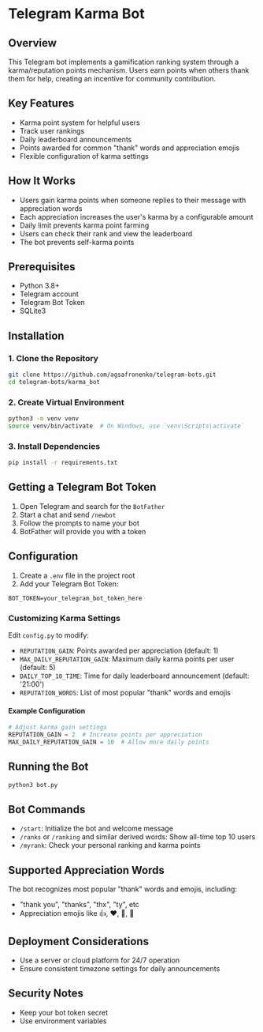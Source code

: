 # Telegram Karma Bot

## Overview

This Telegram bot implements a gamification ranking system through a karma/reputation points mechanism. Users earn points when others thank them for help, creating an incentive for community contribution.

## Key Features

- Karma point system for helpful users
- Track user rankings
- Daily leaderboard announcements
- Points awarded for common "thank" words and appreciation emojis
- Flexible configuration of karma settings

## How It Works

- Users gain karma points when someone replies to their message with appreciation words
- Each appreciation increases the user's karma by a configurable amount
- Daily limit prevents karma point farming
- Users can check their rank and view the leaderboard
- The bot prevents self-karma points

## Prerequisites

- Python 3.8+
- Telegram account
- Telegram Bot Token
- SQLite3

## Installation

### 1. Clone the Repository

```bash
git clone https://github.com/agsafronenko/telegram-bots.git
cd telegram-bots/karma_bot
```

### 2. Create Virtual Environment

```bash
python3 -m venv venv
source venv/bin/activate  # On Windows, use `venv\Scripts\activate`
```

### 3. Install Dependencies

```bash
pip install -r requirements.txt
```

## Getting a Telegram Bot Token

1. Open Telegram and search for the `BotFather`
2. Start a chat and send `/newbot`
3. Follow the prompts to name your bot
4. BotFather will provide you with a token

## Configuration

1. Create a `.env` file in the project root
2. Add your Telegram Bot Token:

```
BOT_TOKEN=your_telegram_bot_token_here
```

### Customizing Karma Settings

Edit `config.py` to modify:

- `REPUTATION_GAIN`: Points awarded per appreciation (default: 1)
- `MAX_DAILY_REPUTATION_GAIN`: Maximum daily karma points per user (default: 5)
- `DAILY_TOP_10_TIME`: Time for daily leaderboard announcement (default: '21:00')
- `REPUTATION_WORDS`: List of most popular "thank" words and emojis

#### Example Configuration

```python
# Adjust karma gain settings
REPUTATION_GAIN = 2  # Increase points per appreciation
MAX_DAILY_REPUTATION_GAIN = 10  # Allow more daily points
```

## Running the Bot

```bash
python3 bot.py
```

## Bot Commands

- `/start`: Initialize the bot and welcome message
- `/ranks` or `/ranking` and similar derived words: Show all-time top 10 users
- `/myrank`: Check your personal ranking and karma points

## Supported Appreciation Words

The bot recognizes most popular "thank" words and emojis, including:
- "thank you", "thanks", "thx", "ty", etc
- Appreciation emojis like 👍, ❤️, 🙏, 💯

## Deployment Considerations

- Use a server or cloud platform for 24/7 operation
- Ensure consistent timezone settings for daily announcements

## Security Notes

- Keep your bot token secret
- Use environment variables
